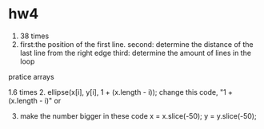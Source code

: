 # hw4
1. 38 times
2. first:the position of the first line.
   second: determine the distance of the last line from the right edge
   third: determine the amount of lines in the loop

pratice arrays

1.6 times
2. ellipse(x[i], y[i], 1 + (x.length - i)); change this code, "1 + (x.length - i)" or
 
3. make the number bigger in these code   x = x.slice(-50); 
                                          y = y.slice(-50); 
